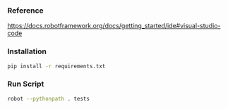 ### Reference
https://docs.robotframework.org/docs/getting_started/ide#visual-studio-code

### Installation
```bash
pip install -r requirements.txt
```

### Run Script

```bash
robot --pythonpath . tests
```